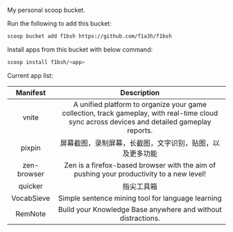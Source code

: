 My personal scoop bucket.

Run the following to add this bucket:

```sh
scoop bucket add f1bsh https://github.com/f1a3h/f1bsh
```

Install apps from this bucket with below command:

```sh
scoop install f1bsh/<app>
```

Current app list:

|  Manifest   |                                                                 Description                                                                  |
| :---------: | :------------------------------------------------------------------------------------------------------------------------------------------: |
|    vnite    | A unified platform to organize your game collection, track gameplay, with real-time cloud sync across devices and detailed gameplay reports. |
|   pixpin    |                                                         屏幕截图，录制屏幕，长截图，文字识别，贴图，以及更多功能                                                         |
| zen-browser |                           Zen is a firefox-based browser with the aim of pushing your productivity to a new level!                           |
|   quicker   |                                                              指尖工具箱                                                                      |
|  VocabSieve |                                             Simple sentence mining tool for language learning                                                |
|   RemNote   |                                        Build your Knowledge Base anywhere and without distractions.                                          |
